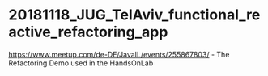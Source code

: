 # 20181118_JUG_TelAviv_functional_reactive_refactoring_app
https://www.meetup.com/de-DE/JavaIL/events/255867803/ - The Refactoring Demo used in the HandsOnLab
